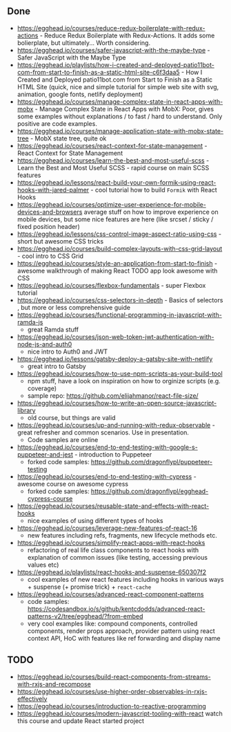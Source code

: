 ## Done

- https://egghead.io/courses/reduce-redux-boilerplate-with-redux-actions - Reduce Redux Boilerplate with Redux-Actions. It adds some bolierplate, but ultimately... Worth considering.
- https://egghead.io/courses/safer-javascript-with-the-maybe-type - Safer JavaScript with the Maybe Type
- https://egghead.io/playlists/how-i-created-and-deployed-patio11bot-com-from-start-to-finish-as-a-static-html-site-c6f3daa5 - How I Created and Deployed patio11bot.com from Start to Finish as a Static HTML Site (quick, nice and simple tutorial for simple web site with svg, animation, google fonts, netlify deployment)
- https://egghead.io/courses/manage-complex-state-in-react-apps-with-mobx - Manage Complex State in React Apps with MobX: Poor, gives some examples without explanations / to fast / hard to understand. Only positive are code examples.
- https://egghead.io/courses/manage-application-state-with-mobx-state-tree - MobX state tree, quite ok
- https://egghead.io/courses/react-context-for-state-management - React Context for State Management
- https://egghead.io/courses/learn-the-best-and-most-useful-scss - Learn the Best and Most Useful SCSS - rapid course on main SCSS features
- https://egghead.io/lessons/react-build-your-own-formik-using-react-hooks-with-jared-palmer - cool tutorial how to build `Formik` with React Hooks
- https://egghead.io/courses/optimize-user-experience-for-mobile-devices-and-browsers average stuff on how to improve experience on mobile devices, but some nice features are here (like srcset / sticky / fixed position header)
- https://egghead.io/lessons/css-control-image-aspect-ratio-using-css - short but awesome CSS tricks
- https://egghead.io/courses/build-complex-layouts-with-css-grid-layout - cool intro to CSS Grid
- https://egghead.io/courses/style-an-application-from-start-to-finish - awesome walkthrough of making React TODO app look awesome with CSS
- https://egghead.io/courses/flexbox-fundamentals - super Flexbox tutorial
- https://egghead.io/courses/css-selectors-in-depth - Basics of selectors , but more or less comprehensive guide
- https://egghead.io/courses/functional-programming-in-javascript-with-ramda-js
  - great Ramda stuff
- https://egghead.io/courses/json-web-token-jwt-authentication-with-node-js-and-auth0
  - nice intro to Auth0 and JWT
- https://egghead.io/lessons/gatsby-deploy-a-gatsby-site-with-netlify
  - great intro to Gatsby
- https://egghead.io/courses/how-to-use-npm-scripts-as-your-build-tool
  - npm stuff, have a look on inspiration on how to orginize scripts (e.g. coverage)
  - sample repo: https://github.com/elijahmanor/react-file-size/
- https://egghead.io/courses/how-to-write-an-open-source-javascript-library
  - old course, but things are valid 
- https://egghead.io/courses/up-and-running-with-redux-observable - great refresher and common scenarios. Use in presentation. 
  - Code samples are online
- https://egghead.io/courses/end-to-end-testing-with-google-s-puppeteer-and-jest - introduction to Puppeteer
  - forked code samples: https://github.com/dragonflypl/puppeteer-testing
- https://egghead.io/courses/end-to-end-testing-with-cypress - awesome course on awesome cypress
  - forked code samples: https://github.com/dragonflypl/egghead-cypress-course
- https://egghead.io/courses/reusable-state-and-effects-with-react-hooks
  - nice examples of using different types of hooks
- https://egghead.io/courses/leverage-new-features-of-react-16
  - new features including refs, fragments, new lifecycle methods etc.
- https://egghead.io/courses/simplify-react-apps-with-react-hooks
  - refactoring of real life class components to react hooks with explanation of common issues (like testing, accessing previous values etc)
- https://egghead.io/playlists/react-hooks-and-suspense-650307f2
  - cool examples of new react features including hooks in various ways + suspense (+ promise trick) + `react-cache`
- https://egghead.io/courses/advanced-react-component-patterns
  - code samples: https://codesandbox.io/s/github/kentcdodds/advanced-react-patterns-v2/tree/egghead/?from-embed
  - very cool examples like: compound components, controlled components, render props approach, provider pattern using react context API, HoC with features like ref forwarding and display name 
  
## TODO
 
- https://egghead.io/courses/build-react-components-from-streams-with-rxjs-and-recompose
- https://egghead.io/courses/use-higher-order-observables-in-rxjs-effectively
- https://egghead.io/courses/introduction-to-reactive-programming
- https://egghead.io/courses/modern-javascript-tooling-with-react watch this course and update React started project
